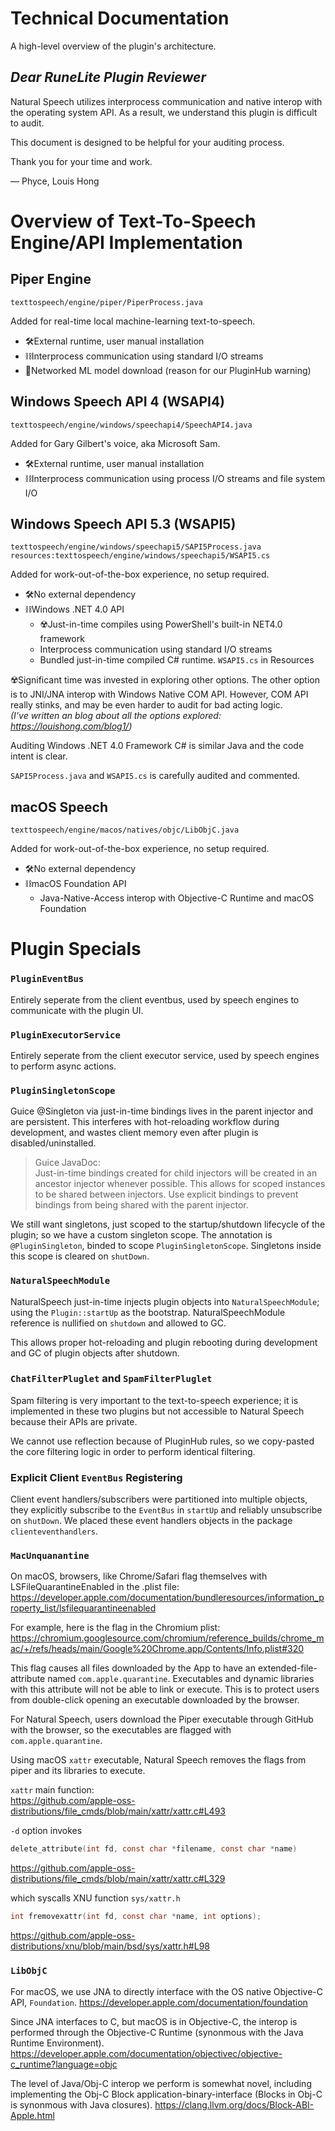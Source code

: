 # Technical Documentation

A high-level overview of the plugin's architecture.

## _Dear RuneLite Plugin Reviewer_

Natural Speech utilizes interprocess communication and native interop with the operating system API. As a result, we understand this plugin is difficult to audit.

This document is designed to be helpful for your auditing process.

Thank you for your time and work.

— Phyce, Louis Hong

# Overview of Text-To-Speech Engine/API Implementation

## Piper Engine
`texttospeech/engine/piper/PiperProcess.java`

Added for real-time local machine-learning text-to-speech.

- 🛠️External runtime, user manual installation
- ⛓️Interprocess communication using standard I/O streams
- 🛜Networked ML model download (reason for our PluginHub warning)

## Windows Speech API 4 (WSAPI4)
`texttospeech/engine/windows/speechapi4/SpeechAPI4.java`

Added for Gary Gilbert's voice, aka Microsoft Sam. 

- 🛠️External runtime, user manual installation
- ⛓️Interprocess communication using process I/O streams and file system I/O

## Windows Speech API 5.3 (WSAPI5)
`texttospeech/engine/windows/speechapi5/SAPI5Process.java`
`resources:texttospeech/engine/windows/speechapi5/WSAPI5.cs`

Added for work-out-of-the-box experience, no setup required.

- 🛠️No external dependency
- ⛓️Windows .NET 4.0 API 
  - ☢️Just-in-time compiles using PowerShell's built-in NET4.0 framework
  - Interprocess communication using standard I/O streams
  - Bundled just-in-time compiled C# runtime. `WSAPI5.cs` in Resources

☢️Significant time was invested in exploring other options. The other option is to JNI/JNA interop with Windows Native COM API. However, COM API really stinks, and may be even harder to audit for bad acting logic.<br>
_(I've written an blog about all the options explored: https://louishong.com/blog1/)_

Auditing Windows .NET 4.0 Framework C# is similar Java and the code intent is clear. 


`SAPI5Process.java` and `WSAPI5.cs` is carefully audited and commented.

## macOS Speech
`texttospeech/engine/macos/natives/objc/LibObjC.java`

Added for work-out-of-the-box experience, no setup required.

- 🛠️No external dependency
- ⛓macOS Foundation API
  - Java-Native-Access interop with Objective-C Runtime and macOS Foundation

# Plugin Specials

### `PluginEventBus`
Entirely seperate from the client eventbus, used by speech engines to communicate with the plugin UI.
### `PluginExecutorService`
Entirely seperate from the client executor service, used by speech engines to perform async actions.

### `PluginSingletonScope`
Guice @Singleton via just-in-time bindings lives in the parent injector and are persistent. This interferes with hot-reloading workflow during development, and wastes client memory even after plugin is disabled/uninstalled.

> Guice JavaDoc:<br>
> Just-in-time bindings created for child injectors will be created in an ancestor injector whenever possible. This allows for scoped instances to be shared between injectors. Use explicit bindings to prevent bindings from being shared with the parent injector. 

We still want singletons, just scoped to the startup/shutdown lifecycle of the plugin; so we have a custom singleton scope. The annotation is `@PluginSingleton`, binded to scope `PluginSingletonScope`. Singletons inside this scope is cleared on `shutDown`.

### `NaturalSpeechModule`
NaturalSpeech just-in-time injects plugin objects into `NaturalSpeechModule`; using the `Plugin::startUp` as the bootstrap. NaturalSpeechModule reference is nullified on `shutdown` and allowed to GC. 

This allows proper hot-reloading and plugin rebooting during development and GC of plugin objects after shutdown.

### `ChatFilterPluglet` and `SpamFilterPluglet`
Spam filtering is very important to the text-to-speech experience; it is implemented in these two plugins but not accessible to Natural Speech because their APIs are private.

We cannot use reflection because of PluginHub rules, so we copy-pasted the core filtering logic in order to perform identical filtering.

### Explicit Client `EventBus` Registering
Client event handlers/subscribers were partitioned into multiple objects, they explicitly subscribe to the `EventBus` in `startUp` and reliably unsubscribe on `shutDown`. We placed these event handlers objects in the package `clienteventhandlers`. 

### `MacUnquanantine`
On macOS, browsers, like Chrome/Safari flag themselves with LSFileQuarantineEnabled in the .plist file: https://developer.apple.com/documentation/bundleresources/information_property_list/lsfilequarantineenabled

For example, here is the flag in the Chromium plist: https://chromium.googlesource.com/chromium/reference_builds/chrome_mac/+/refs/heads/main/Google%20Chrome.app/Contents/Info.plist#320

This flag causes all files downloaded by the App to have an extended-file-attribute named `com.apple.quarantine`. Executables and dynamic libraries with this attribute will not be able to link or execute.
This is to protect users from double-click opening an executable downloaded by the browser.

For Natural Speech, users download the Piper executable through GitHub with the browser, so the executables are
flagged with `com.apple.quarantine`.

Using macOS `xattr` executable, Natural Speech removes the flags from piper and its libraries to execute.

`xattr` main function:<br>
https://github.com/apple-oss-distributions/file_cmds/blob/main/xattr/xattr.c#L493

`-d` option invokes
```C
delete_attribute(int fd, const char *filename, const char *name)
```

https://github.com/apple-oss-distributions/file_cmds/blob/main/xattr/xattr.c#L329

which syscalls XNU function `sys/xattr.h`
```C
int fremovexattr(int fd, const char *name, int options);
```
https://github.com/apple-oss-distributions/xnu/blob/main/bsd/sys/xattr.h#L98


### `LibObjC`
For macOS, we use JNA to directly interface with the OS native Objective-C API, `Foundation`. https://developer.apple.com/documentation/foundation

Since JNA interfaces to C, but macOS is in Objective-C, the interop is performed through the Objective-C Runtime (synonmous with the Java Runtime Environment). 
https://developer.apple.com/documentation/objectivec/objective-c_runtime?language=objc

The level of Java/Obj-C interop we perform is somewhat novel, including implementing the Obj-C Block application-binary-interface (Blocks in Obj-C is synonmous with Java closures).
https://clang.llvm.org/docs/Block-ABI-Apple.html